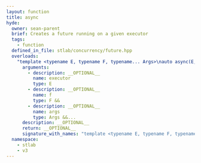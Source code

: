 ```yaml
---
layout: function
title: async
hyde:
  owner: sean-parent
  brief: Creates a future running on a given executor
  tags:
    - function
  defined_in_file: stlab/concurrency/future.hpp
  overloads:
    "template <typename E, typename F, typename... Args>\nauto async(E, F &&, Args &&...) -> detail::reduced_t<detail::result_t<std::decay_t<F>, std::decay_t<Args>...>>":
      arguments:
        - description: __OPTIONAL__
          name: executor
          type: E
        - description: __OPTIONAL__
          name: f
          type: F &&
        - description: __OPTIONAL__
          name: args
          type: Args &&...
      description: __OPTIONAL__
      return: __OPTIONAL__
      signature_with_names: "template <typename E, typename F, typename... Args>\nauto async(E executor, F && f, Args &&... args) -> detail::reduced_t<detail::result_t<std::decay_t<F>, std::decay_t<Args>...>>"
  namespace:
    - stlab
    - v3
---
```

